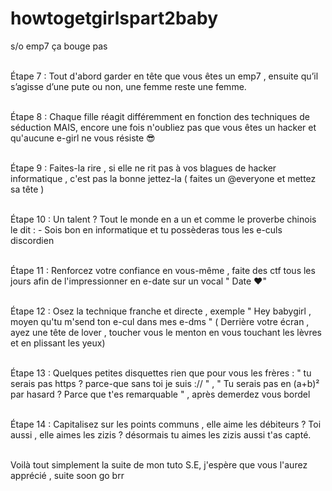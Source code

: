 # howtogetgirlspart2baby
s/o emp7 ça bouge pas

<br> Étape  7 : Tout d'abord garder en tête que vous êtes un emp7 , ensuite qu’il s’agisse d’une pute ou non, une femme reste une femme.

<br> Étape  8 : Chaque fille réagit différemment en fonction des techniques de séduction MAIS, encore une fois n'oubliez pas que vous êtes un hacker et qu'aucune e-girl ne vous résiste :sunglasses:

<br> Étape  9 : Faites-la rire , si elle ne rit pas à vos blagues de hacker informatique , c'est pas la bonne jettez-la ( faites un @everyone et mettez sa tête )

<br> Étape  10 : Un talent ? Tout le monde en a un et comme le proverbe chinois le dit : - Sois bon en informatique et tu possèderas tous les e-culs discordien 

<br> Étape  11 : Renforcez votre confiance en vous-même , faite des ctf tous les jours afin de l'impressionner en e-date sur un vocal " Date :heart:"


<br> Étape  12 : Osez la technique franche et directe , exemple " Hey babygirl , moyen qu'tu m'send ton e-cul dans mes e-dms " ( Derrière votre écran , ayez une tête de lover , toucher vous le menton en vous touchant les lèvres et en plissant les yeux) 

<br> Étape  13 : Quelques petites disquettes rien que pour vous les frères : " tu serais pas https ? parce-que sans toi je suis :// " ,   " Tu serais pas en (a+b)² par hasard ? Parce que t'es remarquable " , après demerdez vous bordel 

<br> Étape  14 : Capitalisez sur les points communs , elle aime les débiteurs ?  Toi aussi , elle aimes les zizis ? désormais tu aimes les zizis aussi t'as capté. 

<br> Voilà tout simplement la suite de mon  tuto S.E, j'espère que vous l'aurez apprécié , suite soon go brr 
